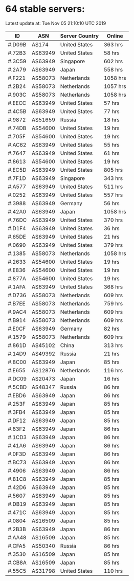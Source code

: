 # 64 stable servers:

Latest update at: Tue Nov 05 21:10:10 UTC 2019

| ID | ASN | Server Country | Online |
| -- | --- | -------------- | ------ |
| #.D09B | AS174 | United States | 363 hrs |
| #.72B3 | AS63949 | United States | 58 hrs |
| #.3C59 | AS63949 | Singapore | 602 hrs |
| #.2A79 | AS63949 | Japan | 558 hrs |
| #.F221 | AS58073 | Netherlands | 1058 hrs |
| #.2B24 | AS58073 | Netherlands | 1057 hrs |
| #.903C | AS58073 | Netherlands | 1058 hrs |
| #.EECC | AS63949 | United States | 57 hrs |
| #.4C5B | AS63949 | United States | 77 hrs |
| #.9872 | AS51659 | Russia | 18 hrs |
| #.74DB | AS54600 | United States | 19 hrs |
| #.705F | AS54600 | United States | 19 hrs |
| #.AC62 | AS63949 | United States | 55 hrs |
| #.7647 | AS63949 | United States | 61 hrs |
| #.8613 | AS54600 | United States | 19 hrs |
| #.EC5D | AS63949 | United States | 805 hrs |
| #.7F1D | AS63949 | Singapore | 343 hrs |
| #.A577 | AS63949 | United States | 511 hrs |
| #.0252 | AS63949 | United States | 557 hrs |
| #.3988 | AS63949 | Germany | 56 hrs |
| #.42A0 | AS63949 | Japan | 1058 hrs |
| #.76DC | AS63949 | United States | 370 hrs |
| #.D1F4 | AS63949 | United States | 36 hrs |
| #.65DE | AS63949 | United States | 21 hrs |
| #.0690 | AS63949 | United States | 379 hrs |
| #.1385 | AS58073 | Netherlands | 1058 hrs |
| #.2633 | AS54600 | United States | 19 hrs |
| #.E836 | AS54600 | United States | 19 hrs |
| #.877A | AS54600 | United States | 19 hrs |
| #.1AFA | AS63949 | United States | 368 hrs |
| #.D736 | AS58073 | Netherlands | 609 hrs |
| #.B7EE | AS58073 | Netherlands | 759 hrs |
| #.9AC4 | AS58073 | Netherlands | 609 hrs |
| #.B914 | AS58073 | Netherlands | 609 hrs |
| #.E0CF | AS63949 | Germany | 82 hrs |
| #.1579 | AS58073 | Netherlands | 609 hrs |
| #.861D | AS45102 | China | 313 hrs |
| #.14D9 | AS49392 | Russia | 21 hrs |
| #.8C00 | AS63949 | Japan | 85 hrs |
| #.E655 | AS12876 | Netherlands | 116 hrs |
| #.DC09 | AS20473 | Japan | 16 hrs |
| #.5CBD | AS48347 | Russia | 86 hrs |
| #.EBD6 | AS63949 | Japan | 86 hrs |
| #.253F | AS63949 | Japan | 85 hrs |
| #.3FB4 | AS63949 | Japan | 85 hrs |
| #.DF12 | AS63949 | Japan | 85 hrs |
| #.83F2 | AS63949 | Japan | 86 hrs |
| #.1CD3 | AS63949 | Japan | 86 hrs |
| #.41A6 | AS63949 | Japan | 86 hrs |
| #.0F3D | AS63949 | Japan | 86 hrs |
| #.BC73 | AS63949 | Japan | 86 hrs |
| #.4906 | AS63949 | Japan | 86 hrs |
| #.81C8 | AS63949 | Japan | 85 hrs |
| #.42D6 | AS63949 | Japan | 85 hrs |
| #.5607 | AS63949 | Japan | 85 hrs |
| #.DB19 | AS63949 | Japan | 85 hrs |
| #.471C | AS63949 | Japan | 85 hrs |
| #.0804 | AS16509 | Japan | 85 hrs |
| #.2B3B | AS63949 | Japan | 86 hrs |
| #.AA48 | AS16509 | Japan | 85 hrs |
| #.CFA5 | AS50340 | Russia | 86 hrs |
| #.3530 | AS16509 | Japan | 85 hrs |
| #.CB8A | AS16509 | Japan | 85 hrs |
| #.55C5 | AS31798 | United States | 110 hrs |

